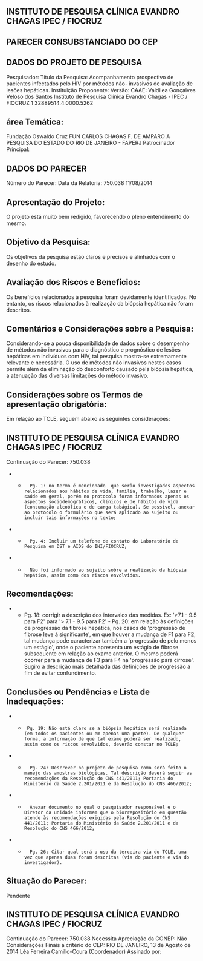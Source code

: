 ## INSTITUTO DE PESQUISA CLÍNICA EVANDRO CHAGAS IPEC / FIOCRUZ

## PARECER CONSUBSTANCIADO DO CEP
## DADOS DO PROJETO DE PESQUISA
Pesquisador:
Título da Pesquisa: Acompanhamento prospectivo de pacientes infectados pelo HIV por métodos não- invasivos de avaliação de lesões hepáticas.
Instituição Proponente:
Versão:
CAAE:
Valdilea Gonçalves Veloso dos Santos
Instituto de Pesquisa Clínica Evandro Chagas - IPEC / FIOCRUZ
1
32889514.4.0000.5262
## área Temática:
Fundação Oswaldo Cruz
FUN CARLOS CHAGAS F. DE AMPARO A PESQUISA DO ESTADO DO RIO DE JANEIRO - FAPERJ
Patrocinador Principal:
## DADOS DO PARECER
Número do Parecer:
Data da Relatoria:
750.038
11/08/2014
## Apresentação do Projeto:
O projeto está muito bem redigido, favorecendo o pleno entendimento do mesmo.
## Objetivo da Pesquisa:
Os objetivos da pesquisa estão claros e precisos e alinhados com o desenho do estudo.
## Avaliação dos Riscos e Benefícios:
Os benefícios relacionados à pesquisa foram devidamente identificados. No entanto, os riscos relacionados à realização da biópsia hepática não foram descritos.
## Comentários e Considerações sobre a Pesquisa:
Considerando-se a pouca disponibilidade de dados sobre o desempenho de métodos não invasivos para o diagnóstico e prognóstico de lesões hepáticas em indivíduos com HIV, tal pesquisa mostra-se extremamente relevante e necessária. O uso de métodos não invasivos nestes casos permite além da eliminação do desconforto causado pela biópsia hepática, a atenuação das diversas limitações do método invasivo.
## Considerações sobre os Termos de apresentação obrigatória:
Em relação ao TCLE, seguem abaixo as seguintes considerações:
## INSTITUTO DE PESQUISA CLÍNICA EVANDRO CHAGAS IPEC / FIOCRUZ

Continuação do Parecer: 750.038
- -       Pg. 1: no termo é mencionado  que serão investigados aspectos relacionados aos hábitos de vida, família, trabalho, lazer e saúde em geral, porém no protocolo foram informados apenas os aspectos sóciodemográficos, clínicos e de hábitos de vida (consumação alcoólica e de carga tabágica). Se possível, anexar ao protocolo o formulário que será aplicado ao sujeito ou incluir tais informações no texto;
- -       Pg. 4: Incluir um telefone de contato do Laboratório de Pesquisa em DST e AIDS do INI/FIOCRUZ;
- -       Não foi informado ao sujeito sobre a realização da biópsia hepática, assim como dos riscos envolvidos.
## Recomendações:
- -  Pg. 18: corrigir a descrição dos intervalos das medidas. Ex: '&gt;7.1 -  9.5 para F2' para '&gt; 7.1 - 9.5 para F2' -       Pg. 20: em relação às definições de progressão da fibrose hepática, nos casos de 'progressão de fibrose leve à significante', em que houver a mudança de F1 para F2, tal mudança pode caracterizar também a 'progressão de pelo menos um estágio', onde o paciente apresenta um estágio de fibrose subsequente em relação ao exame anterior. O mesmo poderá ocorrer para a mudança de F3 para F4 na 'progressão para cirrose'. Sugiro a descrição mais detalhada das definições de progressão a fim de evitar confundimento.
## Conclusões ou Pendências e Lista de Inadequações:
- -      Pg. 19: Não está claro se a biópsia hepática será realizada (em todos os pacientes ou em apenas uma parte). De qualquer forma, a informação de que tal exame poderá ser realizado, assim como os riscos envolvidos, deverão constar no TCLE;
- -       Pg. 24: Descrever no projeto de pesquisa como será feito o manejo das amostras biológicas. Tal descrição deverá seguir as recomendações da Resolução do CNS 441/2011; Portaria do Ministério da Saúde 2.201/2011 e da Resolução do CNS 466/2012;
- -       Anexar documento no qual o pesquisador responsável e o Diretor da unidade informem que o biorrepositório em questão atende às recomendações exigidas pela Resolução do CNS 441/2011; Portaria do Ministério da Saúde 2.201/2011 e da Resolução do CNS 466/2012;
- -       Pg. 26: Citar qual será o uso da terceira via do TCLE, uma vez que apenas duas foram descritas (via do paciente e via do investigador).
## Situação do Parecer:
Pendente
## INSTITUTO DE PESQUISA CLÍNICA EVANDRO CHAGAS IPEC / FIOCRUZ
Continuação do Parecer: 750.038
Necessita Apreciação da CONEP:
Não
Considerações Finais a critério do CEP:
RIO DE JANEIRO, 13 de Agosto de 2014
Léa Ferreira Camillo-Coura (Coordenador) Assinado por:
